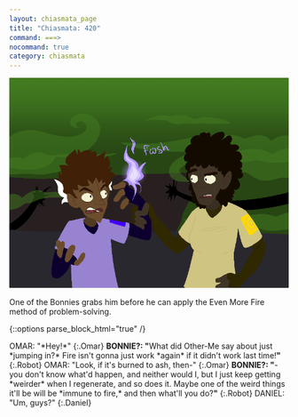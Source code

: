 ```yaml
---
layout: chiasmata_page
title: "Chiasmata: 420"
command: ==≈>
nocommand: true
category: chiasmata
---
```


![420](/chiasmata/images/narrative/418.png)

One of the Bonnies grabs him before he can apply the Even More Fire method of problem-solving.

{::options parse_block_html="true" /}
<div class="dialogue">
OMAR: "*Hey!*" 
{:.Omar}
<b>BONNIE?: "</b><span class="Bonnie">What did Other-Me say about just *jumping in?* Fire isn't gonna just work *again* if it didn't work last time!</span><b>"</b> 
{:.Robot}
OMAR: "Look, if it's burned to ash, then-" 
{:.Omar}
<b>BONNIE?: "</b><span class="Bonnie">- you don't know what'd happen, and neither would I, but I just keep getting *weirder* when I regenerate, and so does it. Maybe one of the weird things it'll be will be *immune to fire,* and then what'll you do?</span><b>"</b> 
{:.Robot}
DANIEL: "Um, guys?" 
{:.Daniel}
</div>